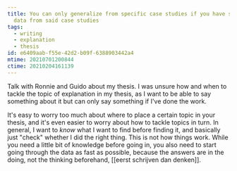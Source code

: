 ```yaml
---
title: You can only generalize from specific case studies if you have sufficient
  data from said case studies
tags:
  - writing
  - explanation
  - thesis
id: e6409aab-f55e-42d2-b09f-6388903442a4
mtime: 20210701200844
ctime: 20210204161139
---
```


Talk with Ronnie and Guido about my thesis. I was unsure how and when to tackle the topic of explanation in my thesis, as I want to be able to say something about it but can only say something if I've done the work.

It's easy to worry too much about where to place a certain topic in your thesis, and it's even easier to worry about how to tackle topics in turn. In general, I want to _know_ what I want to find before finding it, and basically just "check" whether I did the right thing.
This is not how things work. While you need a little bit of knowledge before going in, you also need to start going through the data as fast as possible, because the answers are in the doing, not the thinking beforehand, [[eerst schrijven dan denken]].
